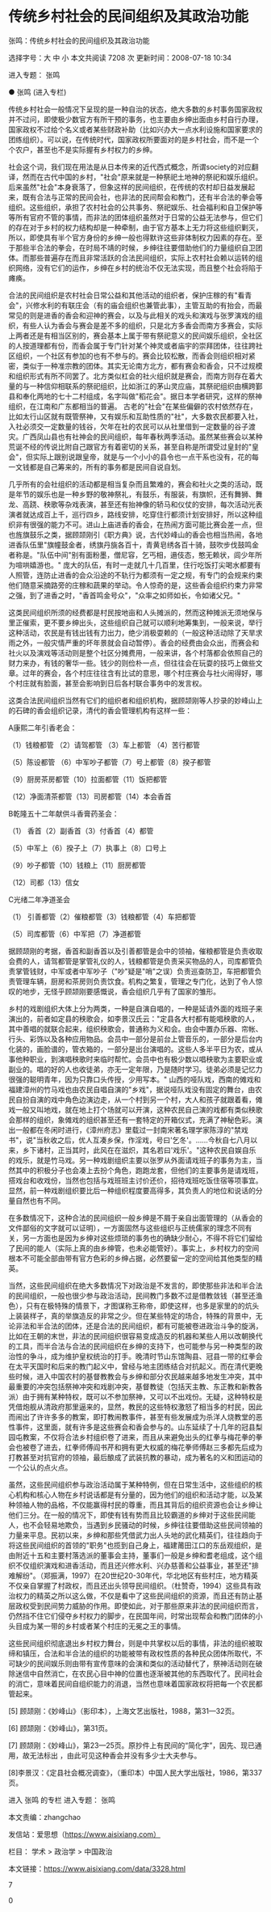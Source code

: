 # 传统乡村社会的民间组织及其政治功能

张鸣：传统乡村社会的民间组织及其政治功能

选择字号：大 中 小   本文共阅读 7208 次 更新时间：2008-07-18 10:34

进入专题： 张鸣  

● 张鸣 (进入专栏)  

传统乡村社会一般情况下呈现的是一种自治的状态，绝大多数的乡村事务国家政权并不过问，即使极少数官方有所干预的事务，也主要由乡绅出面由乡村自行办理，国家政权不过给个名义或者某些财政补助（比如兴办大一点水利设施和国家要求的团练组织）。可以说，在传统时代，国家政权所要面对的是乡村社会，而不是一个个农户，甚至也不是实际握有乡村权力的乡绅。

社会这个词，我们现在用法是从日本传来的近代西式概念，所谓society的对应翻译，然而在古代中国的乡村，"社会"原来就是一种祭祀土地神的祭祀和娱乐组织。后来虽然"社会"本身衰落了，但象这样的民间组织，在传统的农村却日益发展起来，既有合法与正常的民间会社，也非法的民间帮会和教门，还有半合法的拳会等组织。这些组织，承担了农村社会的公共事务、祭祀娱乐、社会福利和自卫保护等等所有官府不管的事情，而非法的团体组织虽然对于日常的公益无法参与，但它们的存在对于乡村的权力结构却是一种牵制，由于官方基本上无力将这些组织剿灭，所以，即使具有半个官方身份的乡绅一般也得默许这些非体制权力因素的存在。至于那些半合法的拳会，在时局不靖的时候，乡绅往往要借助他们的力量组织自卫团体。而那些普遍存在而且非常活跃的合法民间组织，实际上农村社会赖以运转的组织网络，没有它们的运作，乡绅在乡村的统治不仅无法实现，而且整个社会将陷于瘫痪。

合法的民间组织是农村社会日常公益和其他活动的组织者，保护庄稼的有"看青会"，兴修水利的有联庄会（有的庙会组织也兼管此事），主管互助的有抬会，而最常见的则是进香的香会和迎神的赛会，以及与此相关的戏头和演戏与张罗演戏的组织，有些人认为香会与赛会是差不多的组织，只是北方多香会而南方多赛会，实际上两者还是有相当区别的，赛会基本上属于带有祭祀意义的民间娱乐组织，全社区的人按道理都有份，而香会属于专门针对某个神灵或者庙宇的崇拜团体，往往跨社区组织，一个社区有参加的也有不参与的。赛会比较松散，而香会则组织相对紧密，类似于一种准宗教的团体。其实无论南方北方，都有赛会和香会，只不过规模和组织形式有所不同罢了。北方类似杠会的社火组织就是赛会，而南方则存在着大量的与一种信仰相联系的祭祀组织，比如浙江的茅山灵应庙，其祭祀组织由横跨鄞县和奉化两地的七十二村组成，名字叫做"稻花会"。据日本学者研究，这样的祭神组织，在江南和广东都相当的普遍。 古老的"社会"在某些偏僻的农村依然存在，比如太行山区就有既管祭神，又有娱乐和互助性质的"社"，大多数农民都要入社，入社必须交一定数量的钱谷，欠年在社的农民可以从社里借到一定数量的谷子渡灾。广西凤山县也有社神会的民间组织，每年春秋两季活动。虽然某些赛会以某种荒诞不经的传说比附自己跟官方有着密切的关系，甚至自称是所谓受过皇封的"皇会"，但实际上跟别说跟皇帝，就是与一个小小的县令也一点干系也没有，花的每一文钱都是自己筹来的，所有的事务都是民间自说自划。

几乎所有的会社组织的活动都是相当复杂而且繁难的，赛会和社火之类的活动，既是年节的娱乐也是一种乡野的敬神祭礼，有鼓乐，有服装，有旗帜，还有舞狮、舞龙、高跷、秧歌等杂戏表演，甚至还有抬神像的轿马和仪仗的安排，每次活动光表演者就达成百上千，巡行四乡，路线安排，吃穿住行都须计划安排好，所以这种组织非有很强的能力不可。进山上庙进香的香会，在热闹方面可能比赛会差一点，但也旌旗鼓乐之类，据顾颉刚引《职方典》说，古代妙峰山的香会也相当热闹，各地进香队伍里"旗幢鼓金者，绣旗丹旐各百十，青黄皂绣各百十骑，鼓吹步伐鼓鸣金者称是。"队伍中间"别有面粉墨，僧尼容，乞丐相，遢伎态，憨无赖状，闾少年所为喧哄嬉游也。" 庞大的队伍，有时一走就几十几百里，住行吃饭打尖喝水都要有人照管，连防止进香的会众沿途的不轨行为都须有一定之规，有专门的会规来约束他们随意采摘路旁的庄稼和蔬果的举动。令人惊奇的是，这些香会组织约束力非常之强，到了进香之时，"香首鸣金号众"，"众率之如师如长，令如诸父兄。"

这类民间组织所须的经费都是村民按地亩和人头摊派的，然而这种摊派无须地保与里正催索，更不要乡绅出头，这些组织自己就可以顺利地筹集到，一般来说，举行这种活动，农民是有钱出钱有力出力，绝少消极耍赖的（一般这种活动除了天旱求雨之外，一般灾情严重的坏年景就会自动暂停）。香会的经费由会众出，而赛会和社火以及演戏等活动则是整个社区分摊费用，一般来讲，各个村落都会依照自己的财力来办，有钱的奢华一些。钱少的则俭朴一点，但往往会在玩耍的技巧上做些文章。过年的赛会，各个村庄往往含有比试的意思，哪个村庄赛会与社火闹得好，哪个村庄就有脸面，甚至会影响到日后各村联合事务中的发言权。

这类合法民间组织当然有它们的组织者和组织机构，据顾颉刚等人抄录的妙峰山上的石碑的香会组织记录，清代的香会管理机构有这样一些：

A康熙二年引香老会：

（1）钱粮都管 （2）请驾都管 （3）车上都管 （4）苦行都管

（5）陈设都管 （6）中军吵子都管（7）号上都管（8）揆子都管

（9）厨房茶房都管（10）拉面都管（11）饭把都管

（12）净面清茶都管（13）司房都管（14）本会香首

B乾隆五十二年献供斗香膏药圣会：

（1） 香首（2）副香首（3）付香首（4）都管

（5）中军上（6）揆子上（7）执事上（8）口号上

（9）吵子都管（10）钱粮上（11）厨房都管

（12）司都（13）信女

C光绪二年净道圣会

（1） 引善都管（2）催粮都管（3）钱粮都管（4）车把都管

（5）司库都管（6）中军把（7）净道都管

据顾颉刚的考据，香首和副香首以及引善都管是会中的领袖，催粮都管是负责收取会费的人，请驾都管是掌管礼仪的人，钱粮都管是负责采买物品的人，司库都管负责掌管钱财，中军或者中军吵子（"吵"疑是"哨"之误）负责巡查防卫，车把都管负责管理车辆，厨房和茶房则负责饮食。机构之繁复，管理之专门化，达到了令人惊叹的地步，无怪乎顾颉刚要感慨说，香会组织几乎有了国家的雏形。

乡村的戏剧组织大体上分为两类，一种是自演自唱的，一种是延请外面的戏班子来演出的，前者如定县的秧歌会，如李景汉氏云："定县各大村都有能唱秧歌的人，其中善唱的就联合起来，组织秧歌会，普通称为义和会。由会中置办乐器、帘帐、行头、彩饰以及各种应用物品。会员中一部分是前台上管音乐的，一部分是后台内化装的，画脸谱的，管衣箱的，一部分是出台演唱的。这些人多半平日为农，或从事他种职业，到演唱秧歌时来临时帮忙。会员中也有极少数以唱秧歌为主要职业或副业的。唱的好的人也收徒弟，亦无一定年限，乃是随时学习。徒弟必须是记忆力很强的聪明青年，因为只靠口头传授，少用写本。" 山西的哑队戏，西南的傩戏和福建漳州的竹马戏也由农民自唱自演的"乡戏"，据说哑队戏没有固定的舞台，由农民自扮自演的戏中角色边演边走，从一个村到另一个村，大人和孩子就跟着看，傩戏一般又叫地戏，就在地上打个场就可以开演，这种农民自己演的戏都有类似秧歌会那样的组织，象傩戏的组织甚至还有一套特定的开箱仪式，充满了神秘色彩。演出一般都在冬闲时进行，《漳州府志》里载过一封南宋著名理学家陈淳的"禁戏书"，说"当秋收之后，优人互凑乡保，作淫戏，号曰'乞冬'。……今秋自七八月以来，乡下诸村，正当其时，此风在在滋炽，其名若曰'戏乐'。"这种农民自娱自乐的戏乐，就是竹马戏。另一种戏剧组织主要以张罗从外面请戏班子的事务为主，当然其中的积极分子也会凑上去扮个角色，跑跑龙套，但他们的主要事务是请戏班，搭戏台和收戏份，当然也包括与戏班班主讨价还价，招待戏班吃饭住宿等项事宜。显然，前一种戏剧组织要比后一种组织程度要高得多，其负责人的地位和说话的分量自然也有不同。

在多数情况下，这种合法的民间组织一般乡绅是不屑于亲自出面管理的（从香会的文件鄙俗的文字就可以证明），一方面固然与这些组织与正统儒家的理念不同有关，另一方面也是因为乡绅对这些烦琐的事务也的确缺少耐心，不得不将它们留给了民间的能人（实际上真的由乡绅管，也未必能管好）。事实上，乡村权力的空间根本不可能全部由带有官方色彩的乡绅占据，必然要留一定的空间给其他类型的精英。

当然，这些民间组织在绝大多数情况下对政治是不发言的，即使那些非法和半合法的民间组织，一般也很少参与政治活动，民间教门多数不过是借教敛钱（甚至还渔色），只有在极特殊的情景下，才图谋称王称帝，即使这样，也多是家里的的炕头上装装样子，真的举旗造反的非常之少。但在某些特定的场合，特殊的背景中，无论非法和半合法的团体，还是合法的民间组织，都有可能被卷进政治斗争的旋涡，比如在王朝的末世，非法的民间组织很容易变成造反的机器和某些人用以改朝换代的工具，而半合法与合法的民间组织在乡绅的支持下，也可能参与另一种类型的政治性的争斗，成为维护皇权统治的打手。晚清时节山东馆陶县、冠县一带的红拳会在太平天国时和后来的教门起义中，曾经与地主团练结合对抗起义。而在清代更晚些时候，进入中国农村的基督教教会与乡绅和部分农民越来越多地发生冲突，其中最重要的冲突包括祭神冲突和戏剧冲突，基督教徒（包括天主教、东正教和新教各派）由于拥有某种特权，既可以不参加祭神，又可以不出戏份。无疑，这种特权是凭借炮舰从清政府那里逼来的，显然，教民的这些特权激怒了相当多的村民，因此而闹出了许许多多的教案，即打教闹教事件，甚至有些发展成为杀洋人烧教堂的恶性事件，这里面，就有许多是这些赛会和香会参与的。山东延续了十几年的冠县梨园屯教案，不仅将合法乡村组织卷了进来，而且从来避免出头的红拳与梅花拳的拳会也被卷了进去，红拳师傅阎书芹和拥有更大权威的梅花拳师傅赵三多都先后成为打教甚至对抗官府的领袖，最后酿成了武装抗教的暴动，成为著名的义和团运动的一个公认的点火点。

虽然，这些民间组织参与政治活动属于某种特例，但在日常生活中，这些组织的核心机构和核心人物在乡村说话都是有分量的，因为他们的组织和活动才能，以及某种领袖人物的品格，不仅能赢得村民的尊重，而且其背后的组织资源也会让乡绅让他们三分。在一般的情况下，即使有钱有势而且比较霸道的乡绅对于这些民间能人，也不会轻易地欺负，当遇到乡民骚动的时候，乡绅往往要借助这些民间领袖的力量来平息。民初以来，乡绅和那些凭借武力出人头地的武化精英们，往往趋向于将这些民间组织的首领的"职务"也揽到自己身上，福建莆田江口的东岳观组织，是由附近十五和主要村落选派的董事会主持，董事们一般是乡绅和耆老组成，这个组织不仅组织演戏和进香活动，而且还兴修水利、兴办慈善和公益事业，甚至还"排难解纷"。（郑振满，1997）在20世纪20-30年代，华北地区有些村庄，地方精英不仅亲自掌握了村政权，而且还出头领导民间组织。（杜赞奇，1994）这些具有政治权力的精英之所以这么做，不仅是看中了这些民间组织的资源，而且还有防止基层政权受到民间势力威胁的作用。即使如此，对于那些原来非法的民间组织而言，仍然挡不住它们侵夺乡村权力的脚步，在民国年间，时常出现帮会和教门团体的小头目成为某一带的乡村或者某个村庄的无冕之王的事情。

这些民间组织彻底退出乡村权力舞台，则是中共掌权以后的事情，非法的组织被取缔和镇压，合法和半合法的组织的功能被带有政权性质的各种民众团体所取代，不可缺少的民间娱乐则由带有宣传意味的会演和类似的活动替代了，祭神活动则在破除迷信中自然消亡，在农民心目中神的位置也逐渐被其他的东西取代了。民间社会的消亡，意味着民间自组织能力的消退，当然也意味着国家政权将把每一个农民都管起来。

[5] 顾颉刚：《妙峰山》（影印本），上海文艺出版社，1988，第31—32页。

[6] 顾颉刚：《妙峰山》，第31页。

[7] 顾颉刚：《妙峰山》，第23—25页。原抄件上有民间的“简化字”，因先、现已通用，故无法标出 ，由此可见这种香会并没有多少士大夫参与。

[8]李景汉：《定县社会概况调查》，（重印本）中国人民大学出版社，1986，第337页。

进入 张鸣 的专栏     进入专题： 张鸣  

本文责编：zhangchao

发信站：爱思想（https://www.aisixiang.com）

栏目： 学术 > 政治学 > 中国政治

本文链接：https://www.aisixiang.com/data/3328.html

7

0